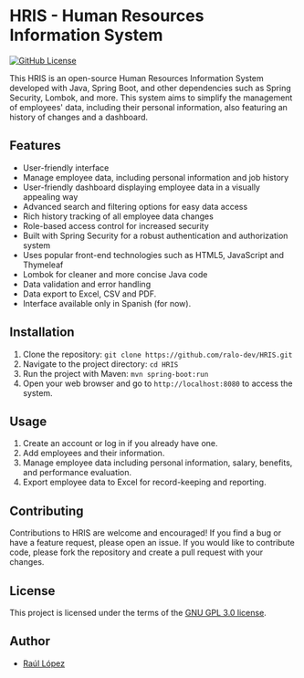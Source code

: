 # HRIS - Human Resources Information System 

[![GitHub License](https://img.shields.io/github/license/ralo-dev/HRIS)](https://github.com/ralo-dev/HRIS/blob/main/LICENSE)

This HRIS is an open-source Human Resources Information System developed with Java, Spring Boot, and other dependencies such as Spring Security, Lombok, and more. This system aims to simplify the management of employees' data, including their personal information, also featuring an history of changes and a dashboard.

## Features
- User-friendly interface
- Manage employee data, including personal information and job history
- User-friendly dashboard displaying employee data in a visually appealing way
- Advanced search and filtering options for easy data access
- Rich history tracking of all employee data changes
- Role-based access control for increased security
- Built with Spring Security for a robust authentication and authorization system
- Uses popular front-end technologies such as HTML5, JavaScript and Thymeleaf
- Lombok for cleaner and more concise Java code
- Data validation and error handling
- Data export to Excel, CSV and PDF.
- Interface available only in Spanish (for now).

## Installation
1. Clone the repository: `git clone https://github.com/ralo-dev/HRIS.git`
2. Navigate to the project directory: `cd HRIS`
3. Run the project with Maven: `mvn spring-boot:run`
4. Open your web browser and go to `http://localhost:8080` to access the system.

## Usage
1. Create an account or log in if you already have one.
2. Add employees and their information.
3. Manage employee data including personal information, salary, benefits, and performance evaluation.
4. Export employee data to Excel for record-keeping and reporting.

## Contributing
Contributions to HRIS are welcome and encouraged! If you find a bug or have a feature request, please open an issue. If you would like to contribute code, please fork the repository and create a pull request with your changes.

## License
This project is licensed under the terms of the [GNU GPL 3.0 license](https://github.com/ralo-dev/HRIS/blob/main/LICENSE).

## Author
- [Raúl López](https://github.com/ralo-dev)
